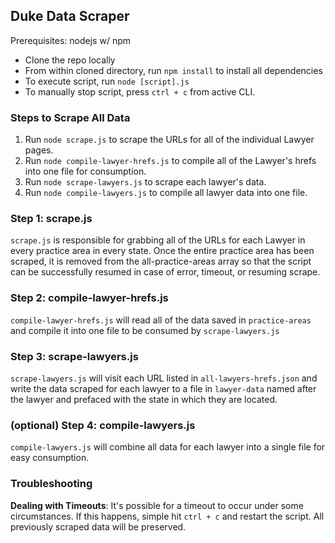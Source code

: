## Duke Data Scraper

Prerequisites: nodejs w/ npm

* Clone the repo locally
* From within cloned directory, run `npm install` to install all dependencies
* To execute script, run `node [script].js`
* To manually stop script, press `ctrl + c` from active CLI.

### Steps to Scrape All Data

1. Run `node scrape.js` to scrape the URLs for all of the individual Lawyer pages.
2. Run `node compile-lawyer-hrefs.js` to compile all of the Lawyer's hrefs into one file for consumption.
3. Run `node scrape-lawyers.js` to scrape each lawyer's data.
4. Run `node compile-lawyers.js` to compile all lawyer data into one file.

### Step 1: scrape.js

`scrape.js` is responsible for grabbing all of the URLs for each Lawyer in every practice area in every state. Once the entire practice area has been scraped, it is removed from the all-practice-areas array so that the script can be successfully resumed in case of error, timeout, or resuming scrape.

### Step 2: compile-lawyer-hrefs.js

`compile-lawyer-hrefs.js` will read all of the data saved in `practice-areas` and compile it into one file to be consumed by `scrape-lawyers.js`

### Step 3: scrape-lawyers.js

`scrape-lawyers.js` will visit each URL listed in  `all-lawyers-hrefs.json` and write the data scraped for each lawyer to a file in `lawyer-data` named after the lawyer and prefaced with the state in which they are located.

### (optional) Step 4: compile-lawyers.js 

`compile-lawyers.js` will combine all data for each lawyer into a single file for easy consumption.

### Troubleshooting

**Dealing with Timeouts**:
It's possible for a timeout to occur under some circumstances. If this happens, simple hit `ctrl + c` and restart the script. All previously scraped data will be preserved. 